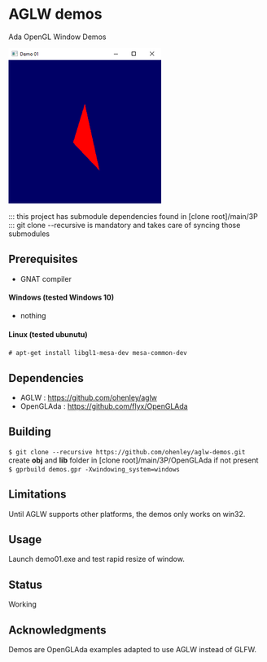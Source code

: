 # AGLW demos
Ada OpenGL Window Demos

![alt text](https://github.com/ohenley/aglw-demos/blob/master/demo01.png)

::: this project has submodule dependencies found in [clone root]/main/3P  
::: git clone --recursive is mandatory and takes care of syncing those submodules

## Prerequisites

- GNAT compiler

#### Windows (tested Windows 10)
- nothing

#### Linux (tested ubunutu)
```# apt-get install libgl1-mesa-dev mesa-common-dev```

## Dependencies

- AGLW : https://github.com/ohenley/aglw
- OpenGLAda : https://github.com/flyx/OpenGLAda

## Building

`$ git clone --recursive https://github.com/ohenley/aglw-demos.git`
create __obj__ and __lib__ folder in [clone root]/main/3P/OpenGLAda if not present    
`$ gprbuild demos.gpr -Xwindowing_system=windows`

## Limitations

Until AGLW supports other platforms, the demos only works on win32.

## Usage

Launch demo01.exe and test rapid resize of window.

## Status

Working

## Acknowledgments

Demos are OpenGLAda examples adapted to use AGLW instead of GLFW.
